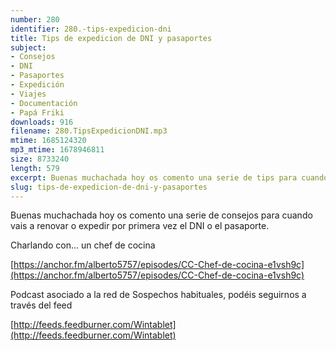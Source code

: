 ```yaml
---
number: 280
identifier: 280.-tips-expedicion-dni
title: Tips de expedicion de DNI y pasaportes
subject:
- Consejos
- DNI
- Pasaportes
- Expedición
- Viajes
- Documentación
- Papá Friki
downloads: 916
filename: 280.TipsExpedicionDNI.mp3
mtime: 1685124320
mp3_mtime: 1678946811
size: 8733240
length: 579
excerpt: Buenas muchachada hoy os comento una serie de tips para cuando vais a renovar o expedir por primera vez el DNI o papasportes.
slug: tips-de-expedicion-de-dni-y-pasaportes
---
```

Buenas muchachada hoy os comento una serie de consejos para cuando vais a renovar o expedir por primera vez el DNI o el pasaporte.

Charlando con... un chef de cocina

[https://anchor.fm/alberto5757/episodes/CC-Chef-de-cocina-e1vsh9c](https://anchor.fm/alberto5757/episodes/CC-Chef-de-cocina-e1vsh9c)

Podcast asociado a la red de Sospechos habituales, podéis seguirnos a través del feed

[http://feeds.feedburner.com/Wintablet](http://feeds.feedburner.com/Wintablet)